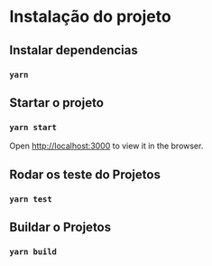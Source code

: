 # Instalação do projeto

## Instalar dependencias
### `yarn`

## Startar o projeto
### `yarn start`

Open [http://localhost:3000](http://localhost:3000) to view it in the browser.

## Rodar os teste do Projetos
### `yarn test`

## Buildar o Projetos
### `yarn build`


